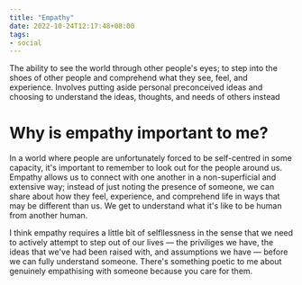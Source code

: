 ```yaml
---
title: "Empathy"
date: 2022-10-24T12:17:48+08:00
tags:
- social
---
```


The ability to see the world through other people's eyes; to step into the shoes of other people and comprehend what they see, feel, and experience. Involves putting aside personal preconceived ideas and choosing to understand the ideas, thoughts, and needs of others instead

# Why is empathy important to me?

In a world where people are unfortunately forced to be self-centred in some capacity, it's important to remember to look out for the people around us. Empathy allows us to connect with one another in a non-superficial and extensive way; instead of just noting the presence of someone, we can share about how they feel, experience, and comprehend life in ways that may be different than us. We get to understand what it's like to be human from another human.

I think empathy requires a little bit of selfllessness in the sense that we need to actively attempt to step out of our lives — the priviliges we have, the ideas that we've had been raised with, and assumptions we have — before we can fully understand someone. There's something poetic to me about genuinely empathising with someone because you care for them.
